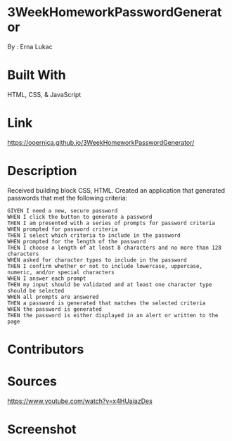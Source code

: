 # 3WeekHomeworkPasswordGenerator
By : Erna Lukac

# Built With 
HTML, CSS, & JavaScript

# Link 
https://ooernica.github.io/3WeekHomeworkPasswordGenerator/

# Description
Received building block CSS, HTML. Created an application that generated passwords that met the following criteria:

    GIVEN I need a new, secure password
    WHEN I click the button to generate a password
    THEN I am presented with a series of prompts for password criteria
    WHEN prompted for password criteria
    THEN I select which criteria to include in the password
    WHEN prompted for the length of the password
    THEN I choose a length of at least 8 characters and no more than 128 characters
    WHEN asked for character types to include in the password
    THEN I confirm whether or not to include lowercase, uppercase, numeric, and/or special characters
    WHEN I answer each prompt
    THEN my input should be validated and at least one character type should be selected
    WHEN all prompts are answered
    THEN a password is generated that matches the selected criteria
    WHEN the password is generated
    THEN the password is either displayed in an alert or written to the page

# Contributors

# Sources
https://www.youtube.com/watch?v=x4HUaiazDes

# Screenshot